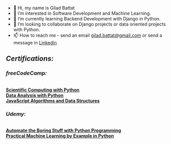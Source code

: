 - 👋 Hi, my name is Gilad Battat
- 👀 I’m interested in Software Development and Machine Learning.
- 🌱 I’m currently learning Backend Development with Django in Python.
- 💞️ I’m looking to collaborate on Django projects or data oriented projects with Python.
- 📫 How to reach me - send an email gilad.battat@gmail.com or send a message in <a href="http://www.linkedin.com/in/giladbattat">Linkedin</a>

<h2><b><i>Certifications:</b></i></h2>
<h3><b><i>freeCodeCamp:</b></i></h3> </br>
  <b><a href="https://www.freecodecamp.org/certification/fcccda59c64/scientific-computing-with-python-v7">Scientific Computing with Python</a></b> </br>
  <b><a href="https://www.freecodecamp.org/certification/fcccda59c64/data-analysis-with-python-v7">Data Analysis with Python</a></b> </br>
  <b><a href="https://www.freecodecamp.org/certification/fcccda59c64/javascript-algorithms-and-data-structures">JavaScript Algorithms and Data Structures</a></b> </br>
  
 <h3><b><i>Udemy:</b></i></h3> </br>
  <b><a href="https://drive.google.com/file/d/1aaK6TMnJcMMOO5pqYYi7XNIzwZbBV5Jl/view?usp=sharing">Automate the Boring Stuff with Python Programming</a></b> </br>
  <b><a href="https://drive.google.com/file/d/1-tRrPlZmRR6QoDLvQbFvZoEYZkmhsco4/view?usp=sharing">Practical Machine Learning by Example in Python</a></b> </br>

<!---
slash827/slash827 is a ✨ special ✨ repository because its `README.md` (this file) appears on your GitHub profile.
You can click the Preview link to take a look at your changes.
--->
